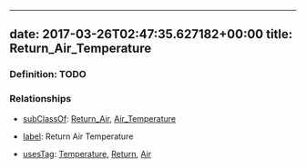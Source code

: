 
---
date: 2017-03-26T02:47:35.627182+00:00
title: Return_Air_Temperature
---
### Definition: TODO

### Relationships

* [subClassOf](http://www.w3.org/2000/01/rdf-schema#subClassOf): [Return_Air](https://brickschema.org/schema/1.0/Brick#Return_Air), [Air_Temperature](https://brickschema.org/schema/1.0/Brick#Air_Temperature)

* [label](http://www.w3.org/2000/01/rdf-schema#label): Return Air Temperature

* [usesTag](https://brickschema.org/schema/1.0/BrickFrame#usesTag): [Temperature](https://brickschema.org/schema/1.0/BrickTag#Temperature), [Return](https://brickschema.org/schema/1.0/BrickTag#Return), [Air](https://brickschema.org/schema/1.0/BrickTag#Air)
